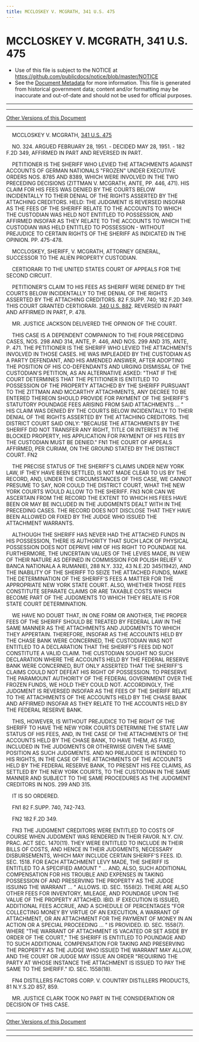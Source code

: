 ```yaml
---
title: MCCLOSKEY V. MCGRATH, 341 U.S. 475
---
```


# MCCLOSKEY V. MCGRATH, 341 U.S. 475

* Use of this file is subject to the NOTICE at https://github.com/publicdocs/notice/blob/master/NOTICE
* See the [Document Metadata](../../../index.md) for more information.
  This file is generated from historical government data; content and/or formatting may be inaccurate and out-of-date and should not be used for official purposes.

----------
----------

[Other Versions of this Document](https://publicdocs.github.io/go/links?ns=uslm-x&ref=%2Fus%2Fcourts%2Fscotus%2FusReporter%2F341%2F475)

----------

    MCCLOSKEY V. MCGRATH, [341 U.S. 475][/us/courts/scotus/usReporter/341/475]

    NO. 324.  ARGUED FEBRUARY 28, 1951.  - DECIDED MAY 28, 1951.  - 182 F.2D 349, AFFIRMED IN PART AND REVERSED IN PART.

    PETITIONER IS THE SHERIFF WHO LEVIED THE ATTACHMENTS AGAINST ACCOUNTS OF GERMAN NATIONALS "FROZEN" UNDER EXECUTIVE ORDERS NOS. 8785 AND 8389, WHICH WERE INVOLVED IN THE TWO PRECEDING DECISIONS (ZITTMAN V. MCGRATH, ANTE, PP. 446, 471).  HIS CLAIM FOR HIS FEES WAS DENIED BY THE COURTS BELOW INCIDENTALLY TO THEIR DENIAL OF THE RIGHTS ASSERTED BY THE ATTACHING CREDITORS.  HELD:  THE JUDGMENT IS REVERSED INSOFAR AS THE FEES OF THE SHERIFF RELATE TO THE ACCOUNTS TO WHICH THE CUSTODIAN WAS HELD NOT ENTITLED TO POSSESSION, AND AFFIRMED INSOFAR AS THEY RELATE TO THE ACCOUNTS TO WHICH THE CUSTODIAN WAS HELD ENTITLED TO POSSESSION - WITHOUT PREJUDICE TO CERTAIN RIGHTS OF THE SHERIFF AS INDICATED IN THE OPINION.  PP. 475-478.

    MCCLOSKEY, SHERIFF, V. MCGRATH, ATTORNEY GENERAL, SUCCESSOR TO THE ALIEN PROPERTY CUSTODIAN.

    CERTIORARI TO THE UNITED STATES COURT OF APPEALS FOR THE SECOND CIRCUIT.

    PETITIONER'S CLAIM TO HIS FEES AS SHERIFF WERE DENIED BY THE COURTS BELOW INCIDENTALLY TO THE DENIAL OF THE RIGHTS ASSERTED BY THE ATTACHING CREDITORS.  82 F.SUPP.  740; 182 F.2D 349.  THIS COURT GRANTED CERTIORARI.  [340 U.S. 882][/us/courts/scotus/usReporter/340/882].  REVERSED IN PART AND AFFIRMED IN PART, P. 478.

    MR. JUSTICE JACKSON DELIVERED THE OPINION OF THE COURT.

    THIS CASE IS A DEPENDENT COMPANION TO THE FOUR PRECEDING CASES, NOS. 298 AND 314, ANTE, P. 446, AND NOS. 299 AND 315, ANTE, P. 471.  THE PETITIONER IS THE SHERIFF WHO LEVIED THE ATTACHMENTS INVOLVED IN THOSE CASES.  HE WAS IMPLEADED BY THE CUSTODIAN AS A PARTY DEFENDANT, AND HIS AMENDED ANSWER, AFTER ADOPTING THE POSITION OF HIS CO-DEFENDANTS AND URGING DISMISSAL OF THE CUSTODIAN'S PETITION, AS AN ALTERNATIVE ASKED: "THAT IF THE COURT DETERMINES THAT THE PETITIONER IS ENTITLED TO POSSESSION OF THE PROPERTY ATTACHED BY THE SHERIFF PURSUANT TO THE ZITTMAN AND MCCARTHY ATTACHMENTS, ANY DECREE TO BE ENTERED THEREON SHOULD PROVIDE FOR PAYMENT OF THE SHERIFF'S STATUTORY POUNDAGE FEES ARISING FROM SAID ATTACHMENTS  ...  "  HIS CLAIM WAS DENIED BY THE COURTS BELOW INCIDENTALLY TO THEIR DENIAL OF THE RIGHTS ASSERTED BY THE ATTACHING CREDITORS.  THE DISTRICT COURT SAID ONLY:  "BECAUSE THE ATTACHMENTS BY THE SHERIFF DID NOT TRANSFER ANY RIGHT, TITLE OR INTEREST IN THE BLOCKED PROPERTY, HIS APPLICATION FOR PAYMENT OF HIS FEES BY THE CUSTODIAN MUST BE DENIED."  FN1  THE COURT OF APPEALS AFFIRMED, PER CURIAM, ON THE GROUND STATED BY THE DISTRICT COURT.  FN2

    THE PRECISE STATUS OF THE SHERIFF'S CLAIMS UNDER NEW YORK LAW, IF THEY HAVE BEEN SETTLED, IS NOT MADE CLEAR TO US BY THE RECORD, AND, UNDER THE CIRCUMSTANCES OF THIS CASE, WE CANNOT PRESUME TO SAY, NOR COULD THE DISTRICT COURT, WHAT THE NEW YORK COURTS WOULD ALLOW TO THE SHERIFF.  FN3  NOR CAN WE ASCERTAIN FROM THE RECORD THE EXTENT TO WHICH HIS FEES HAVE BEEN OR MAY BE INCLUDED IN THE JUDGMENTS DEALT WITH IN THE PRECEDING CASES.  THE RECORD DOES NOT DISCLOSE THAT THEY HAVE BEEN ALLOWED OR FIXED BY THE JUDGE WHO ISSUED THE ATTACHMENT WARRANTS.

    ALTHOUGH THE SHERIFF HAS NEVER HAD THE ATTACHED FUNDS IN HIS POSSESSION, THERE IS AUTHORITY THAT SUCH LACK OF PHYSICAL POSSESSION DOES NOT DEPRIVE HIM OF HIS RIGHT TO POUNDAGE N4.  FURTHERMORE, THE UNCERTAIN VALUES OF THE LEVIES MADE, IN VIEW OF THEIR NATURE AS DEFINED IN COMMISSION FOR POLISH RELIEF V. BANCA NATIONALA A RUMANIEI, 288 N.Y. 332, 43 N.E.2D 345(1942), AND THE INABILITY OF THE SHERIFF TO SEIZE THE ATTACHED FUNDS, MAKE THE DETERMINATION OF THE SHERIFF'S FEES A MATTER FOR THE APPROPRIATE NEW YORK STATE COURT.  ALSO, WHETHER THOSE FEES CONSTITUTE SEPARATE CLAIMS OR ARE TAXABLE COSTS WHICH BECOME PART OF THE JUDGMENTS TO WHICH THEY RELATE IS FOR STATE COURT DETERMINATION.

    WE HAVE NO DOUBT THAT, IN ONE FORM OR ANOTHER, THE PROPER FEES OF THE SHERIFF SHOULD BE TREATED BY FEDERAL LAW IN THE SAME MANNER AS THE ATTACHMENTS AND JUDGMENTS TO WHICH THEY APPERTAIN.  THEREFORE, INSOFAR AS THE ACCOUNTS HELD BY THE CHASE BANK WERE CONCERNED, THE CUSTODIAN WAS NOT ENTITLED TO A DECLARATION THAT THE SHERIFF'S FEES DID NOT CONSTITUTE A VALID CLAIM.  THE CUSTODIAN SOUGHT NO SUCH DECLARATION WHERE THE ACCOUNTS HELD BY THE FEDERAL RESERVE BANK WERE CONCERNED, BUT ONLY ASSERTED THAT THE SHERIFF'S CLAIMS COULD NOT DEFEAT HIS RIGHT OF POSSESSION.  TO PRESERVE THE PARAMOUNT AUTHORITY OF THE FEDERAL GOVERNMENT OVER THE FROZEN FUNDS, WE HOLD THEY COULD NOT.  ACCORDINGLY, THE JUDGMENT IS REVERSED INSOFAR AS THE FEES OF THE SHERIFF RELATE TO THE ATTACHMENTS OF THE ACCOUNTS HELD BY THE CHASE BANK AND AFFIRMED INSOFAR AS THEY RELATE TO THE ACCOUNTS HELD BY THE FEDERAL RESERVE BANK.

    THIS, HOWEVER, IS WITHOUT PREJUDICE TO THE RIGHT OF THE SHERIFF TO HAVE THE NEW YORK COURTS DETERMINE THE STATE LAW STATUS OF HIS FEES, AND, IN THE CASE OF THE ATTACHMENTS OF THE ACCOUNTS HELD BY THE CHASE BANK, TO HAVE THEM, AS FIXED, INCLUDED IN THE JUDGMENTS OR OTHERWISE GIVEN THE SAME POSITION AS SUCH JUDGMENTS.  AND NO PREJUDICE IS INTENDED TO HIS RIGHTS, IN THE CASE OF THE ATTACHMENTS OF THE ACCOUNTS HELD BY THE FEDERAL RESERVE BANK, TO PRESENT HIS FEE CLAIMS, AS SETTLED BY THE NEW YORK COURTS, TO THE CUSTODIAN IN THE SAME MANNER AND SUBJECT TO THE SAME PROCEDURES AS THE JUDGMENT CREDITORS IN NOS. 299 AND 315.

    IT IS SO ORDERED.

    FN1  82 F.SUPP.  740, 742-743.

    FN2  182 F.2D 349.

    FN3  THE JUDGMENT CREDITORS WERE ENTITLED TO COSTS OF COURSE WHEN JUDGMENT WAS RENDERED IN THEIR FAVOR.  N.Y. CIV. PRAC.  ACT SEC. 1470(11).  THEY WERE ENTITLED TO INCLUDE IN THEIR BILLS OF COSTS, AND HENCE IN THEIR JUDGMENTS, NECESSARY DISBURSEMENTS, WHICH MAY INCLUDE CERTAIN SHERIFF'S FEES.  ID. SEC. 1518.  FOR EACH ATTACHMENT LEVY MADE, THE SHERIFF IS ENTITLED TO A SPECIFIED AMOUNT " ...  AND, ALSO, SUCH ADDITIONAL COMPENSATION FOR HIS TROUBLE AND EXPENSES IN TAKING POSSESSION OF AND PRESERVING THE PROPERTY AS THE JUDGE ISSUING THE WARRANT  ...  " ALLOWS.  ID. SEC. 1558(2).  THERE ARE ALSO OTHER FEES FOR INVENTORY, MILEAGE, AND POUNDAGE UPON THE VALUE OF THE PROPERTY ATTACHED.  IBID.  IF EXECUTION IS ISSUED, ADDITIONAL FEES ACCRUE, AND A SCHEDULE OF PERCENTAGES "FOR COLLECTING MONEY BY VIRTUE OF AN EXECUTION, A WARRANT OF ATTACHMENT, OR AN ATTACHMENT FOR THE PAYMENT OF MONEY IN AN ACTION OR A SPECIAL PROCEEDING  ...  " IS PROVIDED.  ID. SEC. 1558(7).  WHERE "THE WARRANT OF ATTACHMENT IS VACATED OR SET ASIDE BY ORDER OF THE COURT," THE SHERIFF IS ENTITLED TO POUNDAGE AND TO SUCH ADDITIONAL COMPENSATION FOR TAKING AND PRESERVING THE PROPERTY AS THE JUDGE WHO ISSUED THE WARRANT MAY ALLOW, AND THE COURT OR JUDGE MAY ISSUE AN ORDER "REQUIRING THE PARTY AT WHOSE INSTANCE THE ATTACHMENT IS ISSUED TO PAY THE SAME TO THE SHERIFF."  ID. SEC. 1558(18).

    FN4  DISTILLERS FACTORS CORP. V. COUNTRY DISTILLERS PRODUCTS, 81 N.Y.S.2D 857, 859.

    MR. JUSTICE CLARK TOOK NO PART IN THE CONSIDERATION OR DECISION OF THIS CASE.

----------

[Other Versions of this Document](https://publicdocs.github.io/go/links?ns=uslm-x&ref=%2Fus%2Fcourts%2Fscotus%2FusReporter%2F341%2F475)

----------
----------

[/us/courts/scotus/usReporter/341/475]: https://publicdocs.github.io/go/links?ns=uslm-x&ref=%2Fus%2Fcourts%2Fscotus%2FusReporter%2F341%2F475
[/us/courts/scotus/usReporter/340/882]: https://publicdocs.github.io/go/links?ns=uslm-x&ref=%2Fus%2Fcourts%2Fscotus%2FusReporter%2F340%2F882


